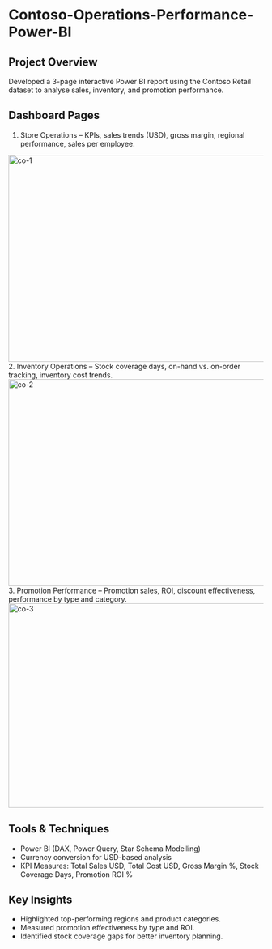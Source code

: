 # Contoso-Operations-Performance-Power-BI

## Project Overview
Developed a 3-page interactive Power BI report using the Contoso Retail dataset to analyse sales, inventory, and promotion performance.

## Dashboard Pages
1. Store Operations – KPIs, sales trends (USD), gross margin, regional performance, sales per employee.
<img width="740" height="409" alt="co-1" src="https://github.com/user-attachments/assets/3272bae3-e491-4cb4-aac3-e263d1c07700" />
2. Inventory Operations – Stock coverage days, on-hand vs. on-order tracking, inventory cost trends.
<img width="932" height="409" alt="co-2" src="https://github.com/user-attachments/assets/4bb3bf7e-d22c-460e-8218-99d32a90061e" />
3. Promotion Performance – Promotion sales, ROI, discount effectiveness, performance by type and category.
<img width="934" height="404" alt="co-3" src="https://github.com/user-attachments/assets/c867322f-256c-4165-a216-2f14fc6a617a" />

## Tools & Techniques
- Power BI (DAX, Power Query, Star Schema Modelling)
- Currency conversion for USD-based analysis
- KPI Measures: Total Sales USD, Total Cost USD, Gross Margin %, Stock Coverage Days, Promotion ROI %

## Key Insights
- Highlighted top-performing regions and product categories.
- Measured promotion effectiveness by type and ROI.
- Identified stock coverage gaps for better inventory planning.
